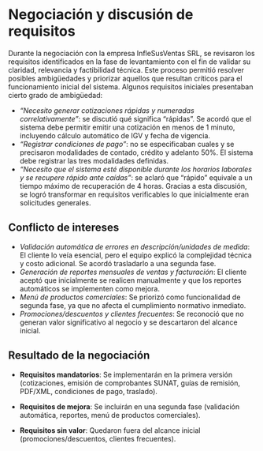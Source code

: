 # Negociación y discusión de requisitos
Durante la negociación con la empresa InfleSusVentas SRL, se revisaron los requisitos identificados en la fase de levantamiento con el fin de validar su claridad, relevancia y factibilidad técnica. Este proceso permitió resolver posibles ambigüedades y priorizar aquellos que resultan críticos para el funcionamiento inicial del sistema.
Algunos requisitos iniciales presentaban cierto grado de ambigüedad:
- *“Necesito generar cotizaciones rápidas y numeradas correlativamente”*: se discutió qué significa “rápidas”. Se acordó que el sistema debe permitir emitir una cotización en menos de 1 minuto, incluyendo cálculo automático de IGV y fecha de vigencia.
- *“Registrar condiciones de pago”*: no se especificaban cuales y se precisaron modalidades de contado, crédito y adelanto 50%. El sistema debe registrar las tres modalidades definidas.
- *“Necesito que el sistema esté disponible durante los horarios laborales y se recupere rápido ante caídas”*: se aclaró que “rápido” equivale a un tiempo máximo de recuperación de 4 horas.
Gracias a esta discusión, se logró transformar en requisitos verificables lo que inicialmente eran solicitudes generales.

## Conflicto de intereses

- *Validación automática de errores en descripción/unidades de medida*: El cliente lo veía esencial, pero el equipo explicó la complejidad técnica y costo adicional. Se acordó trasladarlo a una segunda fase.
- *Generación de reportes mensuales de ventas y facturación*: El cliente aceptó que inicialmente se realicen manualmente y que los reportes automáticos se implementen como mejora.
- *Menú de productos comerciales*: Se priorizó como funcionalidad de segunda fase, ya que no afecta el cumplimiento normativo inmediato.
- *Promociones/descuentos y clientes frecuentes*: Se reconoció que no generan valor significativo al negocio y se descartaron del alcance inicial.

## Resultado de la negociación
- **Requisitos mandatorios**: Se implementarán en la primera versión (cotizaciones, emisión de comprobantes SUNAT, guías de remisión, PDF/XML, condiciones de pago, traslado).

- **Requisitos de mejora**: Se incluirán en una segunda fase (validación automática, reportes, menú de productos comerciales).

- **Requisitos sin valor**: Quedaron fuera del alcance inicial (promociones/descuentos, clientes frecuentes).
